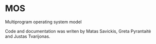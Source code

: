 # MOS
Multiprogram operating system  model

Code and documentation was writen by Matas Savickis, Greta Pyrantaitė and Justas Tvarijonas.
